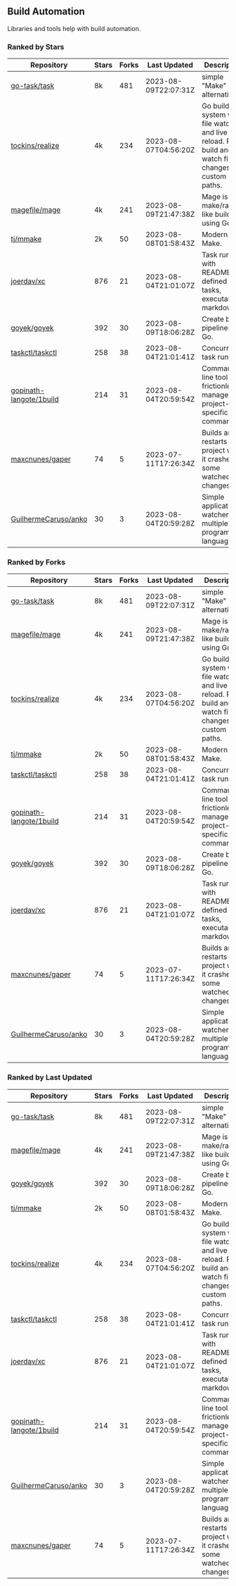 ## Build Automation

Libraries and tools help with build automation.

### Ranked by Stars

| Repository | Stars | Forks | Last Updated | Description | 
|------------|-------|-------|--------------|-------------|
| [go-task/task](https://github.com/go-task/task) | 8k | 481 | 2023-08-09T22:07:31Z |  simple "Make" alternative. |
| [tockins/realize](https://github.com/tockins/realize) | 4k | 234 | 2023-08-07T04:56:20Z |  Go build a system with file watchers and live to reload. Run, build and watch file changes with custom paths. |
| [magefile/mage](https://github.com/magefile/mage) | 4k | 241 | 2023-08-09T21:47:38Z |  Mage is a make/rake-like build tool using Go. |
| [tj/mmake](https://github.com/tj/mmake) | 2k | 50 | 2023-08-08T01:58:43Z |  Modern Make. |
| [joerdav/xc](https://github.com/joerdav/xc) | 876 | 21 | 2023-08-04T21:01:07Z |  Task runner with README.md defined tasks, executable markdown. |
| [goyek/goyek](https://github.com/goyek/goyek) | 392 | 30 | 2023-08-09T18:06:28Z |  Create build pipelines in Go. |
| [taskctl/taskctl](https://github.com/taskctl/taskctl) | 258 | 38 | 2023-08-04T21:01:41Z |  Concurrent task runner. |
| [gopinath-langote/1build](https://github.com/gopinath-langote/1build) | 214 | 31 | 2023-08-04T20:59:54Z |  Command line tool to frictionlessly manage project-specific commands. |
| [maxcnunes/gaper](https://github.com/maxcnunes/gaper) | 74 | 5 | 2023-07-11T17:26:34Z |  Builds and restarts a Go project when it crashes or some watched file changes. |
| [GuilhermeCaruso/anko](https://github.com/GuilhermeCaruso/anko) | 30 | 3 | 2023-08-04T20:59:28Z |  Simple application watcher for multiple programming languages. |

### Ranked by Forks

| Repository | Stars | Forks | Last Updated | Description | 
|------------|-------|-------|--------------|-------------|
| [go-task/task](https://github.com/go-task/task) | 8k | 481 | 2023-08-09T22:07:31Z |  simple "Make" alternative. |
| [magefile/mage](https://github.com/magefile/mage) | 4k | 241 | 2023-08-09T21:47:38Z |  Mage is a make/rake-like build tool using Go. |
| [tockins/realize](https://github.com/tockins/realize) | 4k | 234 | 2023-08-07T04:56:20Z |  Go build a system with file watchers and live to reload. Run, build and watch file changes with custom paths. |
| [tj/mmake](https://github.com/tj/mmake) | 2k | 50 | 2023-08-08T01:58:43Z |  Modern Make. |
| [taskctl/taskctl](https://github.com/taskctl/taskctl) | 258 | 38 | 2023-08-04T21:01:41Z |  Concurrent task runner. |
| [gopinath-langote/1build](https://github.com/gopinath-langote/1build) | 214 | 31 | 2023-08-04T20:59:54Z |  Command line tool to frictionlessly manage project-specific commands. |
| [goyek/goyek](https://github.com/goyek/goyek) | 392 | 30 | 2023-08-09T18:06:28Z |  Create build pipelines in Go. |
| [joerdav/xc](https://github.com/joerdav/xc) | 876 | 21 | 2023-08-04T21:01:07Z |  Task runner with README.md defined tasks, executable markdown. |
| [maxcnunes/gaper](https://github.com/maxcnunes/gaper) | 74 | 5 | 2023-07-11T17:26:34Z |  Builds and restarts a Go project when it crashes or some watched file changes. |
| [GuilhermeCaruso/anko](https://github.com/GuilhermeCaruso/anko) | 30 | 3 | 2023-08-04T20:59:28Z |  Simple application watcher for multiple programming languages. |

### Ranked by Last Updated

| Repository | Stars | Forks | Last Updated | Description | 
|------------|-------|-------|--------------|-------------|
| [go-task/task](https://github.com/go-task/task) | 8k | 481 | 2023-08-09T22:07:31Z |  simple "Make" alternative. |
| [magefile/mage](https://github.com/magefile/mage) | 4k | 241 | 2023-08-09T21:47:38Z |  Mage is a make/rake-like build tool using Go. |
| [goyek/goyek](https://github.com/goyek/goyek) | 392 | 30 | 2023-08-09T18:06:28Z |  Create build pipelines in Go. |
| [tj/mmake](https://github.com/tj/mmake) | 2k | 50 | 2023-08-08T01:58:43Z |  Modern Make. |
| [tockins/realize](https://github.com/tockins/realize) | 4k | 234 | 2023-08-07T04:56:20Z |  Go build a system with file watchers and live to reload. Run, build and watch file changes with custom paths. |
| [taskctl/taskctl](https://github.com/taskctl/taskctl) | 258 | 38 | 2023-08-04T21:01:41Z |  Concurrent task runner. |
| [joerdav/xc](https://github.com/joerdav/xc) | 876 | 21 | 2023-08-04T21:01:07Z |  Task runner with README.md defined tasks, executable markdown. |
| [gopinath-langote/1build](https://github.com/gopinath-langote/1build) | 214 | 31 | 2023-08-04T20:59:54Z |  Command line tool to frictionlessly manage project-specific commands. |
| [GuilhermeCaruso/anko](https://github.com/GuilhermeCaruso/anko) | 30 | 3 | 2023-08-04T20:59:28Z |  Simple application watcher for multiple programming languages. |
| [maxcnunes/gaper](https://github.com/maxcnunes/gaper) | 74 | 5 | 2023-07-11T17:26:34Z |  Builds and restarts a Go project when it crashes or some watched file changes. |

